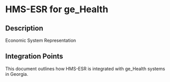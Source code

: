 # HMS-ESR for ge_Health

## Description

Economic System Representation

## Integration Points

This document outlines how HMS-ESR is integrated with ge_Health systems in Georgia.
